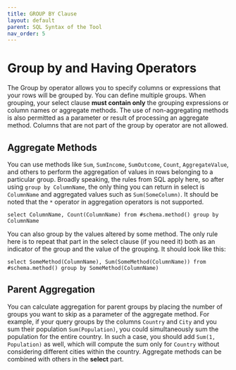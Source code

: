 ```yaml
---
title: GROUP BY Clause
layout: default
parent: SQL Syntax of the Tool
nav_order: 5
---
```


# Group by and Having Operators

The Group by operator allows you to specify columns or expressions that your rows will be grouped by. You can define multiple groups. When grouping, your select clause **must contain only** the grouping expressions or column names or aggregate methods. The use of non-aggregating methods is also permitted as a parameter or result of processing an aggregate method. Columns that are not part of the group by operator are not allowed.

## Aggregate Methods

You can use methods like `Sum`, `SumIncome`, `SumOutcome`, `Count`, `AggregateValue`, and others to perform the aggregation of values in rows belonging to a particular group. Broadly speaking, the rules from SQL apply here, so after using `group by ColumnName`, the only thing you can return in select is `ColumnName` and aggregated values such as `Sum(SomeColumn)`. It should be noted that the `*` operator in aggregation operators is not supported.

`select ColumnName, Count(ColumnName) from #schema.method() group by ColumnName`

You can also group by the values altered by some method. The only rule here is to repeat that part in the select clause (if you need it) both as an indicator of the group and the value of the grouping. It should look like this:

`select SomeMethod(ColumnName), Sum(SomeMethod(ColumnName)) from #schema.method() group by SomeMethod(ColumnName)`
## Parent Aggregation

You can calculate aggregation for parent groups by placing the number of groups you want to skip as a parameter of the aggregate method. For example, if your query groups by the columns `Country` and `City` and you sum their population `Sum(Population)`, you could simultaneously sum the population for the entire country. In such a case, you should add `Sum(1, Population)` as well, which will compute the sum only for `Country` without considering different cities within the country. Aggregate methods can be combined with others in the **select** part.
